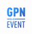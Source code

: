 ![Hello my baby, hello my friendly fire](https://github.com/AnubisFUp/test/blob/main/img/Logo5.png?raw=true)
